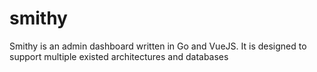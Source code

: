 # smithy
Smithy is an admin dashboard written in Go and VueJS. It is designed to support multiple existed architectures and databases
